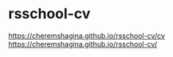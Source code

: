 # rsschool-cv
https://cheremshagina.github.io/rsschool-cv/cv
https://cheremshagina.github.io/rsschool-cv/
